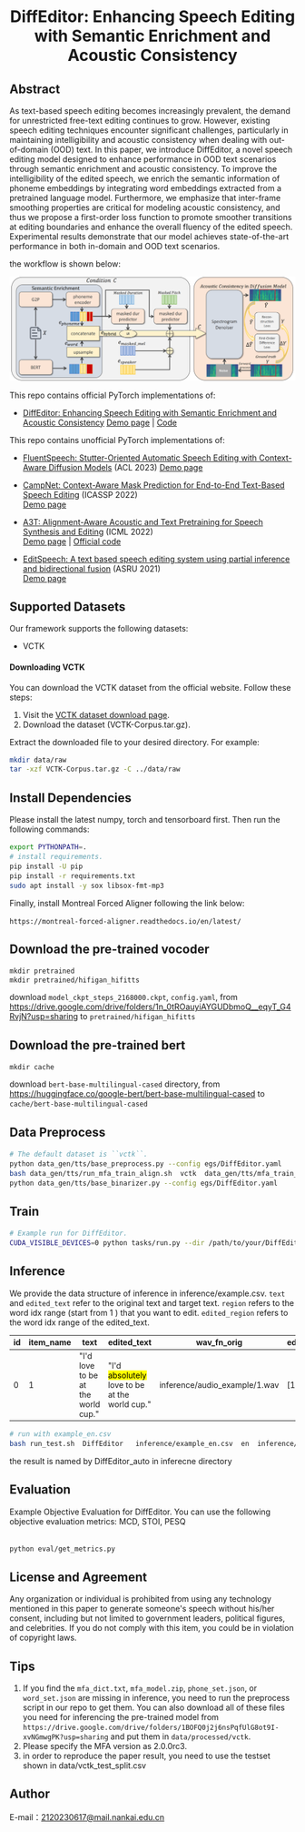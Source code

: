 
<h1 align="center">
<p> DiffEditor: Enhancing Speech Editing with Semantic Enrichment and Acoustic Consistency </p>
</h1>



## Abstract  




As text-based speech editing becomes increasingly
prevalent, the demand for unrestricted free-text editing continues
to grow. However, existing speech editing techniques encounter
significant challenges, particularly in maintaining intelligibility
and acoustic consistency when dealing with out-of-domain (OOD)
text. In this paper, we introduce DiffEditor, a novel speech
editing model designed to enhance performance in OOD text
scenarios through semantic enrichment and acoustic consistency.
To improve the intelligibility of the edited speech, we enrich
the semantic information of phoneme embeddings by integrating
word embeddings extracted from a pretrained language model.
Furthermore, we emphasize that inter-frame smoothing properties are critical for modeling acoustic consistency, and thus
we propose a first-order loss function to promote smoother
transitions at editing boundaries and enhance the overall fluency
of the edited speech. Experimental results demonstrate that our
model achieves state-of-the-art performance in both in-domain
and OOD text scenarios.


the workflow is shown below:

![](./resources/workflow.png)



This repo contains official PyTorch implementations of:

- [DiffEditor: Enhancing Speech Editing with Semantic Enrichment and Acoustic Consistency](https://arxiv.org/abs/2409.12992)
[Demo page](https://nku-hlt.github.io/DiffEditor/) | [Code](https://github.com/NKU-HLT/DiffEditor) 


This repo contains unofficial PyTorch implementations of:

- [FluentSpeech: Stutter-Oriented Automatic Speech Editing with Context-Aware Diffusion Models](https://github.com/Zain-Jiang/Speech-Editing-Toolkit) (ACL 2023) 
  [Demo page](https://speechai-demo.github.io/FluentSpeech/)

- [CampNet: Context-Aware Mask Prediction for End-to-End Text-Based Speech Editing](https://arxiv.org/pdf/2202.09950) (ICASSP 2022)  
[Demo page](https://hairuo55.github.io/CampNet)
- [A3T: Alignment-Aware Acoustic and Text Pretraining for Speech Synthesis and Editing](https://proceedings.mlr.press/v162/bai22d/bai22d.pdf) (ICML 2022)  
[Demo page](https://educated-toothpaste-462.notion.site/Demo-b0edd300e6004c508744c6259369a468) | [Official code](https://github.com/richardbaihe/a3t)
- [EditSpeech: A text based speech editing system using partial inference and bidirectional fusion](https://arxiv.org/pdf/2107.01554) (ASRU 2021)  
[Demo page](https://daxintan-cuhk.github.io/EditSpeech/)



## Supported Datasets
Our framework supports the following datasets:

- VCTK

#### Downloading VCTK

You can download the VCTK dataset from the official website. Follow these steps:

1. Visit the [VCTK dataset download page](https://datashare.ed.ac.uk/handle/10283/2651).
4. Download the dataset (VCTK-Corpus.tar.gz).

Extract the downloaded file to your desired directory. For example:

```bash
mkdir data/raw
tar -xzf VCTK-Corpus.tar.gz -C ../data/raw
```

## Install Dependencies
Please install the latest numpy, torch and tensorboard first. Then run the following commands:
```bash
export PYTHONPATH=.
# install requirements.
pip install -U pip
pip install -r requirements.txt
sudo apt install -y sox libsox-fmt-mp3
```
Finally, install Montreal Forced Aligner following the link below:

`https://montreal-forced-aligner.readthedocs.io/en/latest/`

## Download the pre-trained vocoder
```
mkdir pretrained
mkdir pretrained/hifigan_hifitts
```
download `model_ckpt_steps_2168000.ckpt`, `config.yaml`, from https://drive.google.com/drive/folders/1n_0tROauyiAYGUDbmoQ__eqyT_G4RvjN?usp=sharing to `pretrained/hifigan_hifitts`


## Download the pre-trained bert
```
mkdir cache
```

<!-- https://huggingface.co/google-bert/bert-base-multilingual-cased -->
download `bert-base-multilingual-cased` directory, from https://huggingface.co/google-bert/bert-base-multilingual-cased to `cache/bert-base-multilingual-cased`

## Data Preprocess
```bash
# The default dataset is ``vctk``.
python data_gen/tts/base_preprocess.py --config egs/DiffEditor.yaml
bash data_gen/tts/run_mfa_train_align.sh  vctk  data_gen/tts/mfa_train_config_vctk.yaml
python data_gen/tts/base_binarizer.py --config egs/DiffEditor.yaml
```

## Train
```bash
# Example run for DiffEditor.
CUDA_VISIBLE_DEVICES=0 python tasks/run.py --dir /path/to/your/DiffEditor --config egs/DiffEditor.yaml --exp_name DiffEditor --reset
```


## Inference
We provide the data structure of inference in inference/example.csv. `text` and `edited_text` refer to the original text and target text. `region` refers to the word idx range (start from 1 ) that you want to edit. `edited_region` refers to the word idx range of the edited_text.

|  id   | item_name  | text | edited_text| wav_fn_orig | edited_region| region|
| -- | -- | -- | -- | -- | -- | -- |
|  0  | 1  | "I'd love to be at the world cup." | "I'd <mark>absolutely</mark> love to be at the world cup." | inference/audio_example/1.wav | [1,3] | [1,2] |

```bash
# run with example_en.csv
bash run_test.sh  DiffEditor   inference/example_en.csv  en  inference/raw_wav   1
```
the result is named by DiffEditor_auto in inferecne directory

## Evaluation
Example Objective Evaluation for DiffEditor.
You can use the following objective evaluation metrics: MCD, STOI, PESQ
```bash

python eval/get_metrics.py
```




## License and Agreement
Any organization or individual is prohibited from using any technology mentioned in this paper to generate someone's speech without his/her consent, including but not limited to government leaders, political figures, and celebrities. If you do not comply with this item, you could be in violation of copyright laws.


## Tips
1. If you find the ``mfa_dict.txt``, ``mfa_model.zip``, ``phone_set.json``, or ``word_set.json`` are missing in inference, you need to run the preprocess script in our repo to get them. You can also download all of these files you need for inferencing the pre-trained model from
``https://drive.google.com/drive/folders/1BOFQ0j2j6nsPqfUlG8ot9I-xvNGmwgPK?usp=sharing`` and put them in ``data/processed/vctk``. 
2. Please specify the MFA version as 2.0.0rc3.
3. in order to reproduce the paper result, you need to use the testset shown in data/vctk_test_split.csv 




<!-- ## Citing
To cite this repository:
```bibtex
@article{liu2023fluenteditor,
  title={FluentEditor: Text-based Speech Editing by Considering Acoustic and Prosody Consistency},
  author={Liu, Rui and Xi, Jiatian and Jiang, Ziyue and Li, Haizhou},
  journal={Proc. InterSpeech2024},
  year={2024}
}

``` -->

## Author

E-mail：2120230617@mail.nankai.edu.cn

